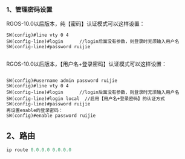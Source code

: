 ### 1、管理密码设置

RGOS-10.0以后版本，纯【密码】认证模式可以这样设置：

```jave
SW(config)#line vty 0 4
SW(config-line)#login      //login后面没有参数，则登录时无须输入用户名
SW(config-line)#password ruijie
		
```



RGOS-10.0以后版本，【用户名+登录密码】认证模式可以这样设置：

```

SW(config)#username admin password ruijie
SW(config)#line vty 0 4
SW(config-line)#login      //login后面没有参数，则登录时无须输入用户名
SW(config-line)#login local  //启用【用户名+登录密码】的认证方式
SW(config-line)#password ruijie
再设置enable的登录密码：
SW(config)#enable password ruijie
```

## 2、路由

```python
ip route 0.0.0.0 0.0.0.0 
```

